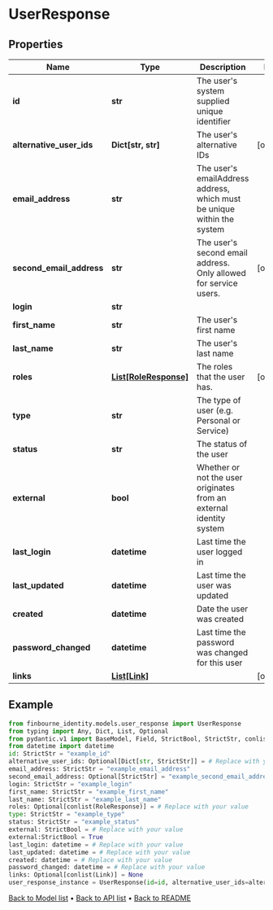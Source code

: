 # UserResponse

## Properties
Name | Type | Description | Notes
------------ | ------------- | ------------- | -------------
**id** | **str** | The user&#39;s system supplied unique identifier | 
**alternative_user_ids** | **Dict[str, str]** | The user&#39;s alternative IDs | [optional] 
**email_address** | **str** | The user&#39;s emailAddress address, which must be unique within the system | 
**second_email_address** | **str** | The user&#39;s second email address. Only allowed for service users. | [optional] 
**login** | **str** |  | 
**first_name** | **str** | The user&#39;s first name | 
**last_name** | **str** | The user&#39;s last name | 
**roles** | [**List[RoleResponse]**](RoleResponse.md) | The roles that the user has. | [optional] 
**type** | **str** | The type of user (e.g. Personal or Service) | 
**status** | **str** | The status of the user | 
**external** | **bool** | Whether or not the user originates from an external identity system | 
**last_login** | **datetime** | Last time the user logged in | 
**last_updated** | **datetime** | Last time the user was updated | 
**created** | **datetime** | Date the user was created | 
**password_changed** | **datetime** | Last time the password was changed for this user | 
**links** | [**List[Link]**](Link.md) |  | [optional] 
## Example

```python
from finbourne_identity.models.user_response import UserResponse
from typing import Any, Dict, List, Optional
from pydantic.v1 import BaseModel, Field, StrictBool, StrictStr, conlist, constr
from datetime import datetime
id: StrictStr = "example_id"
alternative_user_ids: Optional[Dict[str, StrictStr]] = # Replace with your value
email_address: StrictStr = "example_email_address"
second_email_address: Optional[StrictStr] = "example_second_email_address"
login: StrictStr = "example_login"
first_name: StrictStr = "example_first_name"
last_name: StrictStr = "example_last_name"
roles: Optional[conlist(RoleResponse)] = # Replace with your value
type: StrictStr = "example_type"
status: StrictStr = "example_status"
external: StrictBool = # Replace with your value
external:StrictBool = True
last_login: datetime = # Replace with your value
last_updated: datetime = # Replace with your value
created: datetime = # Replace with your value
password_changed: datetime = # Replace with your value
links: Optional[conlist(Link)] = None
user_response_instance = UserResponse(id=id, alternative_user_ids=alternative_user_ids, email_address=email_address, second_email_address=second_email_address, login=login, first_name=first_name, last_name=last_name, roles=roles, type=type, status=status, external=external, last_login=last_login, last_updated=last_updated, created=created, password_changed=password_changed, links=links)

```

[Back to Model list](../README.md#documentation-for-models) &#8226; [Back to API list](../README.md#documentation-for-api-endpoints) &#8226; [Back to README](../README.md)

